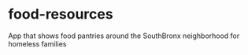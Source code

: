 # food-resources
App that shows food pantries around the SouthBronx neighborhood for homeless families
